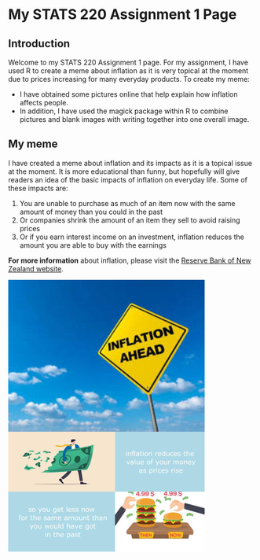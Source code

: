 # My STATS 220 Assignment 1 Page

## Introduction

Welcome to my STATS 220 Assignment 1 page. For my assignment, I have used R to create a meme about inflation as it is very topical at the moment due to prices increasing for many everyday products. To create my meme:

- I have obtained some pictures online that help explain how inflation affects people. 
- In addition, I have used the magick package within R to combine pictures and blank images with writing together into one overall image.

## My meme

I have created a meme about inflation and its impacts as it is a topical issue at the moment. It is more educational than funny, but hopefully will give readers an idea of the basic impacts of inflation on everyday life. Some of these impacts are:

1. You are unable to purchase as much of an item now with the same amount of money than you could in the past
2. Or companies shrink the amount of an item they sell to avoid raising prices
3. Or if you earn interest income on an investment, inflation reduces the amount you are able to buy with the earnings

**For more information** about inflation, please visit the [Reserve Bank of New Zealand website](https://www.rbnz.govt.nz/monetary-policy/inflation).

![](meme.png)

